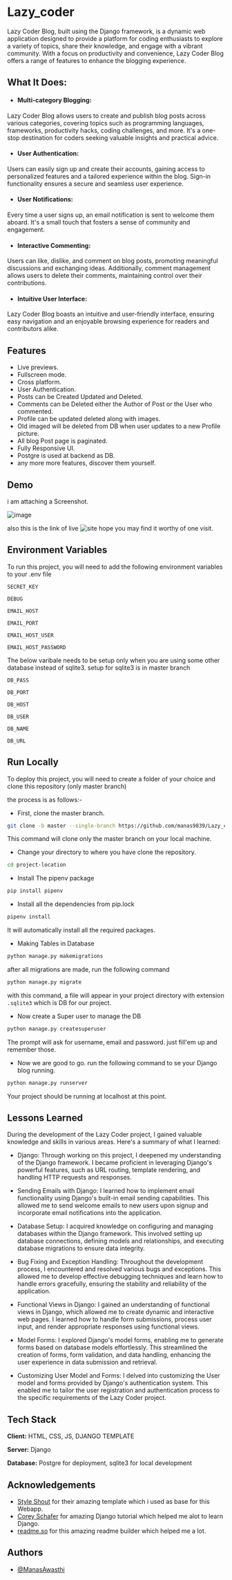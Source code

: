 
# Lazy_coder

Lazy Coder Blog, built using the Django framework, is a dynamic web application designed to provide a platform for coding enthusiasts to explore a variety of topics, share their knowledge, and engage with a vibrant community. With a focus on productivity and convenience, Lazy Coder Blog offers a range of features to enhance the blogging experience.

## What It Does:

- #### Multi-category Blogging: 
Lazy Coder Blog allows users to create and publish blog posts across various categories, covering topics such as programming languages, frameworks, productivity hacks, coding challenges, and more. It's a one-stop destination for coders seeking valuable insights and practical advice.

- #### User Authentication: 
Users can easily sign up and create their accounts, gaining access to personalized features and a tailored experience within the blog. Sign-in functionality ensures a secure and seamless user experience.

- #### User Notifications: 
Every time a user signs up, an email notification is sent to welcome them aboard. It's a small touch that fosters a sense of community and engagement.

- #### Interactive Commenting:
Users can like, dislike, and comment on blog posts, promoting meaningful discussions and exchanging ideas. Additionally, comment management allows users to delete their comments, maintaining control over their contributions.

- #### Intuitive User Interface:
Lazy Coder Blog boasts an intuitive and user-friendly interface, ensuring easy navigation and an enjoyable browsing experience for readers and contributors alike.




## Features

- Live previews.
- Fullscreen mode.
- Cross platform.
- User Authentication.
- Posts can be Created Updated and Deleted.
- Comments can be Deleted either the Author of Post or the User who commented.
- Profile can be updated deleted along with images.
- Old imaged will be deleted from DB when user updates to a new Profile picture.
- All blog Post page is paginated.
- Fully Responsive UI.
- Postgre  is used at backend as DB.
- any more more features, discover them yourself.



## Demo
i am attaching a Screenshot.

![image](https://github.com/fadingreality1/Lazy_coder/assets/114291201/ad259467-4ead-42ef-813e-e8ee6948f8fa)

also this is the link of live ![site](https://github.com/fadingreality1/Lazy_coder/assets/114291201/ad259467-4ead-42ef-813e-e8ee6948f8fa) hope you may find it worthy of one visit.

## Environment Variables

To run this project, you will need to add the following environment variables to your .env file

`SECRET_KEY`

`DEBUG` 

`EMAIL_HOST`

`EMAIL_PORT`

`EMAIL_HOST_USER`

`EMAIL_HOST_PASSWORD`

The below varibale needs to be setup only when you are using some other database instead of sqlite3.
setup for sqlite3 is in master branch

`DB_PASS`

`DB_PORT`

`DB_HOST`

`DB_USER`

`DB_NAME`

`DB_URL`


## Run Locally

To deploy this project, you will need to create a folder of your choice and clone this repository (only master branch)

the process is as follows:-

- First, clone the master branch.
```bash
git clone -b master --single-branch https://github.com/manas9839/Lazy_coder.git
```
This command will clone only the master branch on your local machine.

- Change your directory to where you have clone the repository.
```bash
cd project-location
```
- Install The pipenv package

```bash
pip install pipenv

```
- Install all the dependencies from pip.lock
```bash
pipenv install
```
It will automatically install all the required packages.

- Making Tables in Database
```bash
python manage.py makemigrations
``` 
after all migrations are made, run the following command
```bash
python manage.py migrate
```
with this command, a file will appear in your  project directory with extension ```.sqlite3``` which is DB for our project.
- Now create a Super user to manage the DB
```bash
python manage.py createsuperuser
```
The prompt will ask for username, email and password.
just fill'em up and remember those.
- Now we are good to go. run the following command to se your Django blog running.
```bash
python manage.py runserver
```

Your project should be running at localhost at this point.


## Lessons Learned

During the development of the Lazy Coder project, I gained valuable knowledge and skills in various areas. Here's a summary of what I learned:

- Django: Through working on this project, I deepened my understanding of the Django framework. I became proficient in leveraging Django's powerful features, such as URL routing, template rendering, and handling HTTP requests and responses.
- Sending Emails with Django: I learned how to implement email functionality using Django's built-in email sending capabilities. This allowed me to send welcome emails to new users upon signup and incorporate email notifications into the application.

- Database Setup: I acquired knowledge on configuring and managing databases within the Django framework. This involved setting up database connections, defining models and relationships, and executing database migrations to ensure data integrity.

- Bug Fixing and Exception Handling: Throughout the development process, I encountered and resolved various bugs and exceptions. This allowed me to develop effective debugging techniques and learn how to handle errors gracefully, ensuring the stability and reliability of the application.

- Functional Views in Django: I gained an understanding of functional views in Django, which allowed me to create dynamic and interactive web pages. I learned how to handle form submissions, process user input, and render appropriate responses using functional views.

- Model Forms: I explored Django's model forms, enabling me to generate forms based on database models effortlessly. This streamlined the creation of forms, form validation, and data handling, enhancing the user experience in data submission and retrieval.

- Customizing User Model and Forms: I delved into customizing the User model and forms provided by Django's authentication system. This enabled me to tailor the user registration and authentication process to the specific requirements of the Lazy Coder project.

## Tech Stack

**Client:** HTML, CSS, JS, DJANGO TEMPLATE

**Server:** Django

**Database:** Postgre for deployment, sqlite3 for local development


## Acknowledgements

 - [Style Shout](https://styleshout.com/) for their amazing template which i used as base for this Webapp.
 - [Corey Schafer](https://www.youtube.com/@coreyms) for amazing Django tutorial which helped me alot to learn Django.
- [readme.so](readme.so) for this amazing readme builder which helped me a lot.

## Authors

- [@ManasAwasthi]([https://github.com/manas9839])

